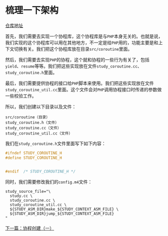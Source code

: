 # 梳理一下架构

[仓库地址](https://github.com/php-extension-research/study)

首先，我们需要去实现一个协程库，这个协程库是与`PHP`本身无关的。也就是说，我们实现的这个协程库可以用在其他地方，不一定是给`PHP`用的，功能主要是和上下文切换有关。我们把这个协程库放在目录`src/coroutine`里面。

然后，我们需要去实现`PHP`的协程，这个就和协程的一些行为有关了，包括`yield`、`resume`等等。我们把这些实现放在文件`study_coroutine.cc`、`study_coroutine.h`里面。

最后，我们需要提供协程的接口给`PHP`脚本来使用。我们把这些实现放在文件`study_coroutine_util.cc`里面。这个文件会对`PHP`调用协程接口时传递的参数做一些校验工作。

所以，我们创建以下目录以及文件：

```shell
src/coroutine（目录）
study_coroutine.h（文件）
study_coroutine.cc（文件）
study_coroutine_util.cc（文件）
```

我们在`study_coroutine.h`文件里面写下如下内容：

```cpp
#ifndef STUDY_COROUTINE_H
#define STUDY_COROUTINE_H


#endif	/* STUDY_COROUTINE_H */
```

同时，我们需要修改我们的`config.m4`文件：

```shell
study_source_file="\
  study.cc \
  study_coroutine.cc \
  study_coroutine_util.cc \
  ${STUDY_ASM_DIR}make_${STUDY_CONTEXT_ASM_FILE} \
  ${STUDY_ASM_DIR}jump_${STUDY_CONTEXT_ASM_FILE}
"
```

[下一篇：协程创建（一）](《PHP扩展开发》-协程-协程创建（一）.md)

